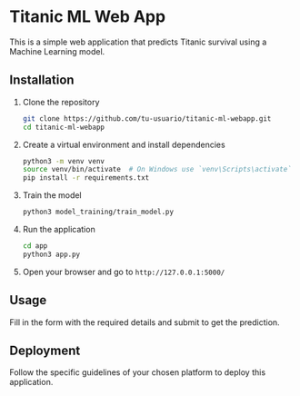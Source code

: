 # Titanic ML Web App

This is a simple web application that predicts Titanic survival using a Machine Learning model.

## Installation

1. Clone the repository
    ```bash
    git clone https://github.com/tu-usuario/titanic-ml-webapp.git
    cd titanic-ml-webapp
    ```

2. Create a virtual environment and install dependencies
    ```bash
    python3 -m venv venv
    source venv/bin/activate  # On Windows use `venv\Scripts\activate`
    pip install -r requirements.txt
    ```

3. Train the model
    ```bash
    python3 model_training/train_model.py
    ```

4. Run the application
    ```bash
    cd app
    python3 app.py
    ```

5. Open your browser and go to `http://127.0.0.1:5000/`

## Usage

Fill in the form with the required details and submit to get the prediction.

## Deployment

Follow the specific guidelines of your chosen platform to deploy this application.
